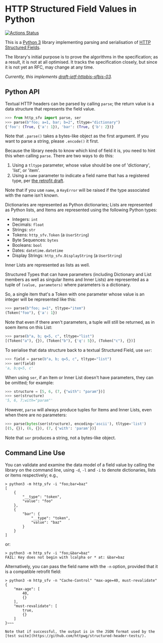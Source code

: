 
# HTTP Structured Field Values in Python

[![Actions Status](https://github.com/mnot/http_sfv/workflows/CI/badge.svg)](https://github.com/mnot/http_sfv/actions)

This is a [Python 3](https://python.org/) library implementing parsing and serialisation of [HTTP Structured Fields](https://httpwg.org/http-extensions/draft-ietf-httpbis-header-structure.html).

The library's initial purpose is to prove the algorithms in the specification; as a result, it is not at all optimised. It tracks the specification closely, but since it is not yet an RFC, may change at any time.

_Currently, this implements [draft-ietf-httpbis-sfbis-03](https://datatracker.ietf.org/doc/draft-ietf-httpbis-sfbis/)._

## Python API

Textual HTTP headers can be parsed by calling `parse`; the return value is a data structure that represents the field value.

~~~ python
>>> from http_sfv import parse, ser
>>> parse(b"foo; a=1, bar; b=2", tltype="dictionary")
{'foo': (True, {'a': 1}), 'bar': (True, {'b': 2})}
~~~

Note that `.parse()` takes a bytes-like object as the first argument. If you want to parse a string, please `.encode()` it first.

Because the library needs to know which kind of field it is, you need to hint this when calling `parse`. There are two ways to do this:

1. Using a `tltype` parameter, whose value should be one of 'dictionary', 'list', or 'item'.
2. Using a `name` parameter to indicate a field name that has a registered type, per [the retrofit draft](https://httpwg.org/http-extensions/draft-ietf-httpbis-retrofit.html).

Note that if you use `name`, a `KeyError` will be raised if the type associated with the name isn't known.

Dictionaries are represented as Python dictionaries; Lists are represented as Python lists, and Items are represented using the following Python types:

* Integers: `int`
* Decimals: `float`
* Strings: `str`
* Tokens: `http_sfv.Token` (a `UserString`)
* Byte Sequences: `bytes`
* Booleans: `bool`
* Dates: `datetime.datetime`
* Display Strings: `http_sfv.DisplayString` (a `UserString`)

Inner Lists are represented as lists as well.

Structured Types that can have parameters (including Dictionary and List members as well as singular Items and Inner Lists) are represented as a tuple of `(value, parameters)` where parameters is a dictionary.

So, a single item that's a Token with one parameter whose value is an integer will be represented like this:

~~~ python
>>> parse(b"foo; a=1", tltype="item")
(Token("foo"), {'a': 1})
~~~

Note that even if there aren't parameters, a tuple will still be returned, as in soem items on this List:

~~~ python
>>> parse(b"a, b; q=5, c", tltype="list")
[(Token("a"), {}), (Token("b"), {'q': 5}), (Token("c"), {})]
~~~

To serialise that data structure back to a textual Structured Field, use `ser`:

~~~ python
>>> field = parse(b"a, b; q=5, c", tltype="list")
>>> ser(field)
'a, b;q=5, c'
~~~

When using `ser`, if an Item or Inner List doesn't have parameters, they can be omitted; for example:

~~~ python
>>> structure = [5, 6, (7, {"with": "param"})]
>>> ser(structure)
'5, 6, 7;with="param"'
~~~

However, `parse` will always produce tuples for Items and Inner Lists, even when there are no parameters:

~~~ python
>>> parse(bytes(ser(structure), encoding='ascii'), tltype='list')
[(5, {}), (6, {}), (7, {'with': 'param'})]
~~~

Note that `ser` produces a string, not a bytes-like object.


## Command Line Use

You can validate and examine the data model of a field value by calling the library on the command line, using `-d`, `-l` and `-i` to denote dictionaries, lists or items respectively; e.g.,

~~~ example
> python3 -m http_sfv -i "foo;bar=baz"
[
    {
        "__type": "token",
        "value": "foo"
    },
    {
        "bar": {
            "__type": "token",
            "value": "baz"
        }
    }
]
~~~

or:

~~~ example
> python3 -m http_sfv -i "foo;&bar=baz"
FAIL: Key does not begin with lcalpha or * at: &bar=baz
~~~

Alternatively, you can pass the field name with the `-n` option, provided that it is a compatible retrofit field:

~~~ example
> python3 -m http_sfv -n "Cache-Control" "max-age=40, must-revalidate"
{
    "max-age": [
        40,
        {}
    ],
    "must-revalidate": [
        true,
        {}
    ]
}~~~

Note that if successful, the output is in the JSON format used by the [test suite](https://github.com/httpwg/structured-header-tests/).

